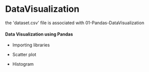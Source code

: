 # DataVisualization


the 'dataset.csv' file is associated with 01-Pandas-DataVisualization

#### Data Visualization using Pandas

- Importing libraries

- Scatter plot

- Histogram 
